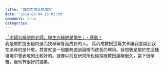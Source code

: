 ```yaml
---
title: '論辯而成長的環境'
date: "2014-03-04 15:03:00"
comments: true
categories: 
---
```

[「老師忘掉他是老師，學生忘掉他是學生」- 感動！](https://www.facebook.com/notes/%E8%91%89%E4%B8%99%E6%88%90/%E8%80%81%E5%B8%AB%E5%BF%98%E6%8E%89%E4%BB%96%E6%98%AF%E8%80%81%E5%B8%AB%E5%AD%B8%E7%94%9F%E5%BF%98%E6%8E%89%E4%BB%96%E6%98%AF%E5%AD%B8%E7%94%9F-%E6%84%9F%E5%8B%95/719651251398720)  
我是屬於提出疑問進而找尋解答而成長的人。
葉丙成教授這篇文章讓我意識到我在追尋的是什麼。其實就是一個能夠透過論辯而成長的環境。我想我是屬於在這種環境中會表現的比較好的。就像以前在研究所也經常跟教授論辯很久，當下很辛苦，但也有很好的結果。